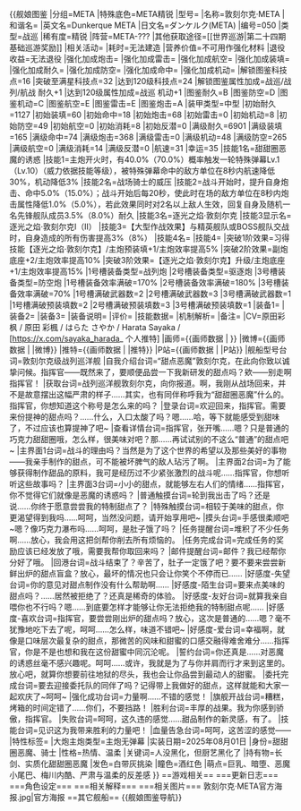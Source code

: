 {{舰娘图鉴
|分组=META
|特殊底色=META精锐
|型号=
|名称=敦刻尔克·META
|和谐名=
|英文名=Dunkerque META
|日文名=ダンケルク(META)
|编号=050
|类型=战巡
|稀有度=精锐
|阵营=META-???
|其他获取途径=[[世界巡游|第二十四期基础巡游奖励]]
|相关活动=
|耗时=无法建造
|营养价值=不可用作强化材料
|退役收益=无法退役
|强化加成炮击=
|强化加成雷击=
|强化加成航空=
|强化加成装填=
|强化加成耐久=
|强化加成防空=
|强化加成命中=
|强化加成机动=
|解锁图鉴科技点=16
|突破至满星科技点=32
|达到120级科技点=24
|解锁图鉴属性加成=战巡/战列/航战 耐久+1
|达到120级属性加成=战巡 机动+1
|图鉴耐久=B
|图鉴防空=D
|图鉴机动=C
|图鉴航空=E
|图鉴雷击=E
|图鉴炮击=A
|装甲类型=中型
|初始耐久=1127
|初始装填=60
|初始命中=18
|初始炮击=68
|初始雷击=0	
|初始机动=8
|初始防空=49
|初始航空=0
|初始消耗=8
|初始反潜=0
|满级耐久=6901
|满级装填=165
|满级命中=74
|满级炮击=368
|满级雷击=0
|满级机动=48
|满级防空=265
|满级航空=0
|满级消耗=14
|满级反潜=0
|航速=31
|幸运=35
|技能1名=甜甜圈恶魔的诱惑
|技能1=主炮开火时，有40.0%（70.0%）概率触发一轮特殊弹幕Lv.1（Lv.10）（威力依据技能等级），被特殊弹幕命中的敌方单位在8秒内航速降低30%，机动降低3%
|技能2名=战场骑士的威压
|技能2=战斗开始时，提升自身炮击、命中5.0%（15.0%）；战斗开始后每20秒，使此时在场的敌方单位在8秒内炮击属性降低1.0%（5.0%），若此效果同时对2名以上敌人生效，回复自身及随机一名先锋舰队成员3.5%（8.0%）耐久
|技能3名=逐光之焰·敦刻尔克
|技能3显示名=逐光之焰·敦刻尔克I（II）
|技能3=【大型作战效果】与精英舰队或BOSS舰队交战时，自身造成的所有伤害提高3%（8%）
|技能4名=
|技能4=
|突破1阶效果=习得技能【逐光之焰·敦刻尔克】/主炮预装填+1/主炮效率提高5%
|突破2阶效果=副炮底座+2/主炮效率提高10%
|突破3阶效果=【逐光之焰·敦刻尔克】升级/主炮底座+1/主炮效率提高15%
|1号槽装备类型=战列炮
|2号槽装备类型=驱逐炮
|3号槽装备类型=防空炮
|1号槽装备效率满破=170%
|2号槽装备效率满破=180%
|3号槽装备效率满破=70%
|1号槽满破武器数=2
|2号槽满破武器数=3
|3号槽满破武器数=1
|1号槽满破预装填数=2
|2号槽满破预装填数=3
|3号槽满破预装填数=1
|装备1=
|装备2=
|装备3=
|装备说明=
|评价=
|技能数据=
|机制解析=
|备注=
|CV=原田彩枫 / 原田 彩楓 / はらた さやか / Harata Sayaka / [https://x.com/sayaka_harada_ 个人推特]
|画师={{画师数据 | }}
|微博={{画师数据 | |微博}}
|推特={{画师数据 | |推特}}
|P站={{画师数据 | |P站}}
|舰船型号台词=敦刻尔克级战列巡洋舰
|自我介绍台词=“甜点恶魔”敦刻尔克，在此向你致以诚挚问候。指挥官——既然来了，要顺便品尝一下我新研发的甜点吗？欸——别走啊指挥官！
|获取台词=战列巡洋舰敦刻尔克，向你报道。啊，我刚从战场回来，并不是故意摆出这幅严肃的样子……其实，也有同伴称呼我为“甜甜圈恶魔”什么的。指挥官，你想知道这个称号是怎么来的吗？
|登录台词=欢迎回来，指挥官。需要来份提神的甜点吗？……什么，入口太酸了吗？嗯……哈，等下就能感受到甜味了，不过应该也算提神了吧~
|查看详情台词=指挥官，张开嘴……嗯？只是普通的巧克力甜甜圈哦，怎么样，很美味对吧？那……再试试别的不这么“普通”的甜点吧~
|主界面1台词=战斗的理由吗？当然是为了这个世界的希望以及那些美好的事物——我亲手制作的甜点，可不能被坏脾气的敌人玷污了啊。
|主界面2台词=为了能够获得制作甜品的原料，我可是经历过不少紧张激烈的战斗呢……指挥官，你想听听这些故事吗？
|主界面3台词=小小的甜点，就能够左右人们的情绪……指挥官，你不觉得它们就像是恶魔的诱惑吗？
|普通触摸台词=轮到我出击了吗？还是说……你终于愿意尝尝我的特制甜点了？
|特殊触摸台词=相较于美味的甜点，你更渴望得到我吗……呵呵，当然没问题，请开始享用吧~
|摸头台词=手感很柔顺吧~嗯？像巧克力瀑布吗……呵呵，是肚子饿了吗？
|任务提醒台词=堆积了不少任务啊……放心，我会用这把剑帮你削去所有烦恼的。
|任务完成台词=完成任务的奖励应该已经发放了哦，需要我帮你取回来吗？
|邮件提醒台词=邮件？我已经帮你分好了哦。
|回港台词=战斗结束了？辛苦了，肚子一定饿了吧？要不要来尝尝新鲜出炉的甜点盲盒？放心，最坏的情况也只会让你笑个不停而已……
|好感度-失望台词=你的意见对甜点制作没有什么帮助啊……
|好感度-陌生台词=要来点美味的甜点吗？……居然被拒绝了？还真是稀奇的体验。
|好感度-友好台词=就算我亲自喂你也不行吗？嗯……到底要怎样才能够让你无法拒绝我的特制甜点呢……
|好感度-喜欢台词=指挥官，要尝尝刚出炉的甜点吗？放心，这次是普通的……嗯？毫不犹豫地吃下去了呢，呵呵……怎么样，味道不错吧~
|好感度-爱台词=幸福啊，就像是口味层次最复杂的甜点，那微苦的风味和甜蜜的口感交融得难舍难分……指挥官，你是不是也想和我在这份甜蜜中同沉沦呢。
|誓约台词=你还真是……对恶魔的诱惑丝毫不感兴趣呢。呵呵……或许，我就是为了与你并肩而行才来到这里的。放心吧，就算你想要前往地狱的尽头，我也会让你品尝到最动人的甜蜜。
|委托完成台词=要去迎接委托队的同伴了吗？记得带上我做好的甜点，这样就能和大家一起欢庆了~呵呵~
|强化成功台词=力量啊……不错的感觉！
|旗舰开战台词=糟糕，烤箱的时间定错了……你们，不要挡路！
|胜利台词=丰厚的战果。我为你感到骄傲，指挥官。
|失败台词=呵呵，这久违的感觉……甜品制作的新灵感，有了。
|技能台词=见识这为我带来胜利的力量吧！
|血量告急台词=呵呵，这苦涩的感觉——
|特性标签=
|大炮主炮类型=主炮无弹幕
|实装日期=2025年08月01日
|身份=甜甜圈恶魔、骑士
|性格=热情、温柔
|关键词=人没黑化，但厨艺黑化了
|持有物=长剑、实质化甜甜圈恶魔
|发色=白带灰挑染
|瞳色=酒红色
|萌点=巨乳、暗堕、恶魔小尾巴、梅川内酷、严肃与温柔的反差感
}}
==游戏相关==
===更新日志===
===角色设定===
===相关解释===
===相关图片===
<gallery mode="packed" heights="250px">
敦刻尔克·META官方海报.jpg|官方海报
</gallery>
==其它舰船==
{{舰娘图鉴导航}}